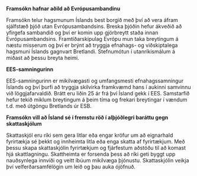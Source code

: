 **Framsókn hafnar aðild að Evrópusambandinu**

Framsókn telur hagsmunum Íslands best borgið með því að vera áfram sjálfstæð þjóð utan Evrópusambandsins. Breska þjóðin hefur ákveðið að yfirgefa sambandið og því er komin upp gjörbreytt staða innan Evrópusambandsins. Framtíðarskipulag Evrópu mun taka breytingum á næstu misserum og því er brýnt að tryggja efnahags- og viðskiptalega hagsmuni Íslands gagnvart Bretlandi. Stefnumótun í utanríkismálum á miðast að þessu breyta heimi.

**EES-samningurinn**

EES-samningurinn er mikilvægasti og umfangsmesti efnahagssamningur Íslands og því þurfi að tryggja skilvirka framkvæmd hans í aukinni samvinnu við löggjafarvaldið.
Brátt eru liðin 25 ár frá því Ísland gekk í EES. Samstarfið hefur tekið miklum breytingum á þeim tíma og frekari breytingar í vændum t.d. með útgöngu Bretlands úr ESB.

**Framsókn vill að Ísland sé í fremstu röð í alþjóðlegri baráttu gegn skattaskjólum**

Skattaskjól eru ríki sem gera litlar eða engar kröfur um að eignarhald fyrirtækja sé þekkt og innheimta litla eða enga skatta af fyrirtækjum. Með þessu skapa skattaskjólin fyrirtækjum og fjárfestum aðstöðu til að komast hjá skattlagningu. Skattheimta er forsenda þess að ríki geti byggt upp nauðsynlega innviði og veitt íbúum mikilvæga þjónustu. Skattaskjólin veikja því velferðarsamfélögin um leið og þau auka ójöfnuð.
